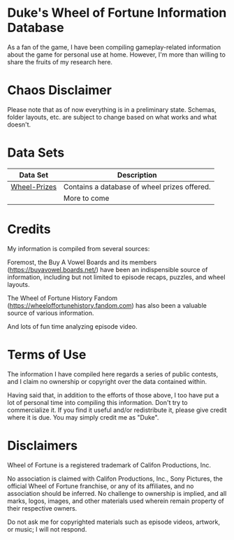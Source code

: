 
# Duke's Wheel of Fortune Information Database

As a fan of the game, I have been compiling gameplay-related information about the game for personal use at home. However, I'm more than willing to share the fruits of my research here.

# Chaos Disclaimer

Please note that as of now everything is in a preliminary state. Schemas, folder layouts, etc. are subject to change based on what works and what doesn't.

# Data Sets

| Data Set | Description |
| --- | --- |
| [Wheel-Prizes](Wheel-Prizes.html) | Contains a database of wheel prizes offered. |
| | More to come

# Credits

My information is compiled from several sources:

Foremost, the Buy A Vowel Boards and its members (https://buyavowel.boards.net/) have been an indispensible source of information, including but not limited to episode recaps, puzzles, and wheel layouts.

The Wheel of Fortune History Fandom (https://wheeloffortunehistory.fandom.com) has also been a valuable source of various information.

And lots of fun time analyzing episode video.

# Terms of Use

The information I have compiled here regards a series of public contests, and I claim no ownership or copyright over the data contained within.

Having said that, in addition to the efforts of those above, I too have put a lot of personal time into compiling this information. Don't try to commercialize it. If you find it useful and/or redistribute it, please give credit where it is due. You may simply credit me as "Duke".

# Disclaimers

Wheel of Fortune is a registered trademark of Califon Productions, Inc.

No association is claimed with Califon Productions, Inc., Sony Pictures, the official Wheel of Fortune franchise, or any of its affiliates, and no association should be inferred.
No challenge to ownership is implied, and all marks, logos, images, and other materials used wherein remain property of their respective owners.

Do not ask me for copyrighted materials such as episode videos, artwork, or music; I will not respond.
